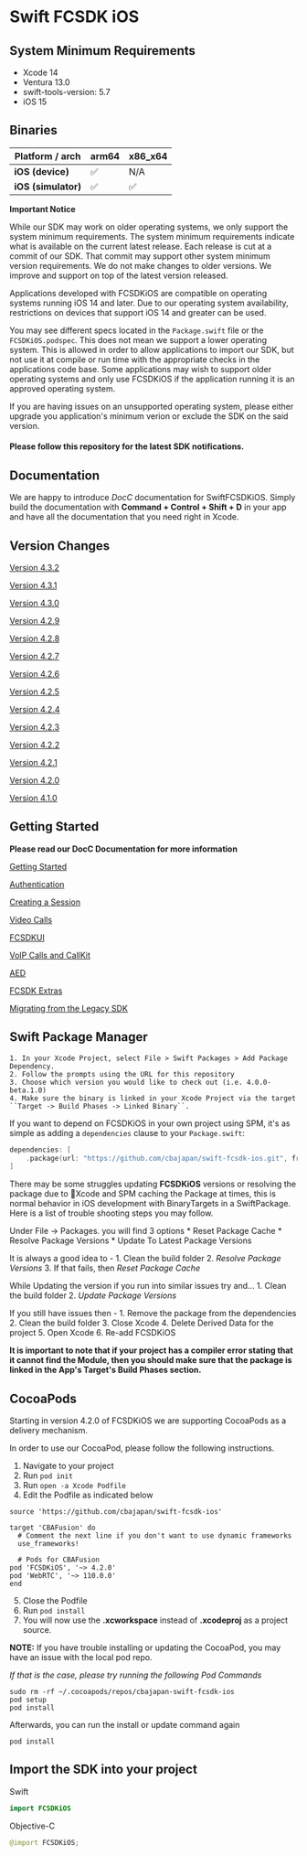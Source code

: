 # Swift FCSDK iOS

## System Minimum Requirements ##
* Xcode 14
* Ventura 13.0
* swift-tools-version: 5.7
* iOS 15

## Binaries
| **Platform / arch** | arm64  | x86_x64 |
|---------------------|--------|---------|
| **iOS (device)**    |   ✅   |   N/A   |
| **iOS (simulator)** |   ✅   |    ✅   |

**Important Notice**

While our SDK may work on older operating systems, we only support the system minimum requirements. The system minimum requirements indicate what is available on the current latest release. Each release is cut at a commit of our SDK. That commit may support other system minimum version requirements. We do not make changes to older versions. We improve and support on top of the latest version released.


Applications developed with FCSDKiOS are compatible on operating systems running iOS 14 and later. Due to our operating system availability, restrictions on devices that support iOS 14 and greater can be used.

You may see different specs located in the `Package.swift` file or the `FCSDKiOS.podspec`. This does not mean we support a lower operating system. This is allowed in order to allow applications to import our SDK, but not use it at compile or run time with the appropriate checks in the applications code base. Some applications may wish to support older operating systems and only use FCSDKiOS if the application running it is an approved operating system.

If you are having issues on an unsupported operating system, please either upgrade you application's minimum verion or exclude the SDK on the said version.

#### Please follow this repository for the latest SDK notifications.


## Documentation

We are happy to introduce *DocC* documentation for SwiftFCSDKiOS. Simply build the documentation with **Command + Control + Shift + D** in your app and have all the documentation that you need right in Xcode.

## Version Changes
[Version 4.3.2 ](https://github.com/cbajapan/swift-fcsdk-ios/blob/main/Sources/SwiftFCSDKiOS/SwiftFCSDKiOS.docc/Version-4.3.1.md 'Version 4.3.2')

[Version 4.3.1 ](https://github.com/cbajapan/swift-fcsdk-ios/blob/main/Sources/SwiftFCSDKiOS/SwiftFCSDKiOS.docc/Version-4.3.1.md 'Version 4.3.1')

[Version 4.3.0 ](https://github.com/cbajapan/swift-fcsdk-ios/blob/main/Sources/SwiftFCSDKiOS/SwiftFCSDKiOS.docc/Version-4.3.0.md 'Version 4.3.0')

[Version 4.2.9 ](https://github.com/cbajapan/swift-fcsdk-ios/blob/main/Sources/SwiftFCSDKiOS/SwiftFCSDKiOS.docc/Version-4.2.9.md 'Version 4.2.9')

[Version 4.2.8 ](https://github.com/cbajapan/swift-fcsdk-ios/blob/main/Sources/SwiftFCSDKiOS/SwiftFCSDKiOS.docc/Version-4.2.8.md 'Version 4.2.8')

[Version 4.2.7 ](https://github.com/cbajapan/swift-fcsdk-ios/blob/main/Sources/SwiftFCSDKiOS/SwiftFCSDKiOS.docc/Version-4.2.7.md 'Version 4.2.7')

[Version 4.2.6 ](https://github.com/cbajapan/swift-fcsdk-ios/blob/main/Sources/SwiftFCSDKiOS/SwiftFCSDKiOS.docc/Version-4.2.6.md 'Version 4.2.6')

[Version 4.2.5 ](https://github.com/cbajapan/swift-fcsdk-ios/blob/main/Sources/SwiftFCSDKiOS/SwiftFCSDKiOS.docc/Version-4.2.5.md 'Version 4.2.5')

[Version 4.2.4 ](https://github.com/cbajapan/swift-fcsdk-ios/blob/main/Sources/SwiftFCSDKiOS/SwiftFCSDKiOS.docc/Version-4.2.4.md 'Version 4.2.4')

[Version 4.2.3 ](https://github.com/cbajapan/swift-fcsdk-ios/blob/main/Sources/SwiftFCSDKiOS/SwiftFCSDKiOS.docc/Version-4.2.3.md 'Version 4.2.3')

[Version 4.2.2 ](https://github.com/cbajapan/swift-fcsdk-ios/blob/main/Sources/SwiftFCSDKiOS/SwiftFCSDKiOS.docc/Version-4.2.2.md 'Version 4.2.2')

[Version 4.2.1 ](https://github.com/cbajapan/swift-fcsdk-ios/blob/main/Sources/SwiftFCSDKiOS/SwiftFCSDKiOS.docc/Version-4.2.1.md 'Version 4.2.1')

[Version 4.2.0 ](https://github.com/cbajapan/swift-fcsdk-ios/blob/main/Sources/SwiftFCSDKiOS/SwiftFCSDKiOS.docc/Version-4.2.0.md 'Version 4.2.0')

[Version 4.1.0 ](https://github.com/cbajapan/swift-fcsdk-ios/blob/main/Sources/SwiftFCSDKiOS/SwiftFCSDKiOS.docc/Version-4.1.0.md 'Version 4.1.0')

## Getting Started
**Please read our DocC Documentation for more information**

[Getting Started](https://github.com/cbajapan/fcsdk-ios/blob/main/Sources/SwiftFCSDKiOS/SwiftFCSDKiOS.docc/GettingStarted.md 'Getting Started')

[Authentication](https://github.com/cbajapan/fcsdk-ios/blob/main/Sources/SwiftFCSDKiOS/SwiftFCSDKiOS.docc/Authentication.md 'Authentication')

[Creating a Session](https://github.com/cbajapan/fcsdk-ios/blob/main/Sources/SwiftFCSDKiOS/SwiftFCSDKiOS.docc/CreatingSession.md 'Creating Session')

[Video Calls](https://github.com/cbajapan/fcsdk-ios/blob/main/Sources/SwiftFCSDKiOS/SwiftFCSDKiOS.docc/VideoCalls.md 'Video Calls')

[FCSDKUI](https://github.com/cbajapan/fcsdk-ios/blob/main/Sources/SwiftFCSDKiOS/SwiftFCSDKiOS.docc/FCSDKUI.md 'FCSDK UI')

[VoIP Calls and CallKit](https://github.com/cbajapan/fcsdk-ios/blob/main/Sources/SwiftFCSDKiOS/SwiftFCSDKiOS.docc/VoIPCallsAndCallKit.md 'VoIP Calls And CallKit')

[AED](https://github.com/cbajapan/fcsdk-ios/blob/main/Sources/SwiftFCSDKiOS/SwiftFCSDKiOS.docc/AED.md 'AED Article')

[FCSDK Extras](https://github.com/cbajapan/fcsdk-ios/blob/main/Sources/SwiftFCSDKiOS/SwiftFCSDKiOS.docc/FCSDKExtras.md 'FCSDK Extras')

[Migrating from the Legacy SDK](https://github.com/cbajapan/fcsdk-ios/blob/main/Sources/SwiftFCSDKiOS/SwiftFCSDKiOS.docc/MigratingFromLegacySDK.md 'Learn Markdown')

## Swift Package Manager ##

    1. In your Xcode Project, select File > Swift Packages > Add Package Dependency.
    2. Follow the prompts using the URL for this repository
    3. Choose which version you would like to check out (i.e. 4.0.0-beta.1.0)
    4. Make sure the binary is linked in your Xcode Project via the target ``Target -> Build Phases -> Linked Binary``.

 If you want to depend on FCSDKiOS in your own project using SPM, it's as simple as adding a `dependencies` clause to your `Package.swift`:


```swift
dependencies: [
    .package(url: "https://github.com/cbajapan/swift-fcsdk-ios.git", from: "4.0.0")
]
```

There may be some struggles updating **FCSDKiOS** versions or resolving the package due to Xcode and SPM caching the Package at times, this is normal behavior in iOS development with BinaryTargets in a SwiftPackage. Here is a list of trouble shooting steps you may follow.

Under File -> Packages. you will find 3 options
    * Reset Package Cache
    * Resolve Package Versions
    * Update To Latest Package Versions
    
It is always a good idea to -
    1. Clean the build folder
    2. *Resolve Package Versions*
    3. If that fails, then *Reset Package Cache*

While Updating the version if you run into similar issues try and...
    1. Clean the build folder
    2. *Update Package Versions*
    
If you still have issues then -
    1. Remove the package from the dependencies
    2. Clean the build folder
    3. Close Xcode
    4. Delete Derived Data for the project
    5. Open Xcode
    6. Re-add FCSDKiOS
    
**It is important to note that if your project has a compiler error stating that it cannot find the Module, then you should make sure that the package is linked in the App's Target's Build Phases section.**


## CocoaPods ##

Starting in version 4.2.0 of FCSDKiOS we are supporting CocoaPods as a delivery mechanism.

In order to use our CocoaPod, please follow the following instructions.

1. Navigate to your project 
2. Run `pod init`
3. Run `open -a Xcode Podfile`
4. Edit the Podfile as indicated below

```
source 'https://github.com/cbajapan/swift-fcsdk-ios'

target 'CBAFusion' do
  # Comment the next line if you don't want to use dynamic frameworks
  use_frameworks!

  # Pods for CBAFusion
pod 'FCSDKiOS', '~> 4.2.0'
pod 'WebRTC', '~> 110.0.0'
end
```
5. Close the Podfile
6. Run `pod install`
7. You will now use the **.xcworkspace** instead of **.xcodeproj** as a project source.

**NOTE:** If you have trouble installing or updating the CocoaPod, you may have an issue with the local pod repo.

*If that is the case, please try running the following Pod Commands*

```
sudo rm -rf ~/.cocoapods/repos/cbajapan-swift-fcsdk-ios
pod setup
pod install
```

Afterwards, you can run the install or update command again

```
pod install
```

## Import the SDK into your project ##
Swift
```swift
import FCSDKiOS
````
Objective-C
```swift
@import FCSDKiOS;
```
